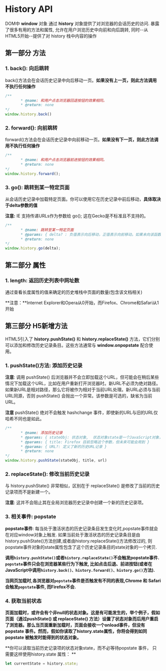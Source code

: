 # History API

DOM中 **window** 对象 通过 **history** 对象提供了对浏览器的会话历史的访问. 暴露了很多有用的方法和属性, 允许在用户浏览历史中向前和向后跳转, 同时--从HTML5开始--提供了对 history 栈中内容的操作



## 第一部分 方法

### 1. back(): 向后跳转

back()方法会在会话历史记录中向后移动一页。**如果没有上一页，则此方法调用不执行任何操作**

```javascript
/**
       * @name: 和用户点击浏览器回退按钮的效果相同。
       * @return: none
*/
window.history.back()
```

### 2. forward(): 向前跳转

forward()方法会在会话历史记录中向前移动一页。**如果没有下一页，则此方法调用不执行任何操作**

```javascript
/**
       * @name: 和用户点击浏览器前进按钮的效果相同。
       * @return: none
*/
window.history.forward();
```

### 3. go(): 跳转到某一特定页面

从会话历史记录中加载特定页面。你可以使用它在历史记录中前后移动，**具体取决于delta参数的值**

 **注意:** IE 支持传递URLs作为参数给 go(); 这在Gecko是不标准且不支持的。 

```javascript
/**
       * @name: 跳转至某一特定页面
       * @params: { delta? : 负值表示向后移动，正值表示向前移动。如果未向该函数传参或delta相等于0，则该函数与调用location.reload()具有相同的效果。 }
       * @return: none
*/
window.history.go(delta);
```



## 第二部分 属性

### 1. length: 返回历史列表中网址数

通过查看长度属性的值来确定的历史堆栈中页面的数量(包含该文档相关)

**注意：**Internet Explorer和Opera从0开始，而Firefox、Chrome和Safari从1开始



## 第三部分 H5新增方法

HTML5引入了 **history.pushState()** 和 **history.replaceState()** 方法，它们分别可以添加和修改历史记录条目。这些方法通常与 **window.onpopstate** 配合使用。

### 1. pushState()方法: 添加历史记录

**注意**: 调用 pushState() 后浏览器并不会立即加载这个URL，但可能会在稍后某些情况下加载这个URL，比如在用户重新打开浏览器时。新URL不必须为绝对路径。如果新URL是相对路径，那么它将被作为相对于当前URL处理。新URL必须与当前URL同源，否则 pushState() 会抛出一个异常。该参数是可选的，缺省为当前URL。 

**注意** pushState() 绝对不会触发 hashchange 事件，即使新的URL与旧的URL仅哈希不同也是如此。

```javascript
/**
       * @name: 添加历史记录
       * @params: { stateObj: 状态对象,  状态对象state是一个JavaScript对象，通过pushState () 创建新的历史记录条目。无论什么时候用户导航到新的状态，popstate事件就会被触发，且该事件的state属性包含该历史记录条目状态对象的副本。
       * @params: { title: Firefox 目前忽略这个参数，但未来可能会用到 }
       * @parama: { URL?: 定义了新的历史URL记录 }
       * @return: none
*/
window.history.pushState(stateObj, title, url)

```

### 2. replaceState(): 修改当前历史记录

与 history.pushState() 非常相似，区别在于  replaceState()  是修改了当前的历史记录项而不是新建一个。

**注意**: 这并不会阻止其在全局浏览器历史记录中创建一个新的历史记录项。



### 3. 相关事件: popstate

**popstate事件**: 每当处于激活状态的历史记录条目发生变化时,popstate事件就会在对应window对象上触发. 如果当前处于激活状态的历史记录条目是由history.pushState()方法创建,或者由history.replaceState()方法修改过的, 则popstate事件对象的state属性包含了这个历史记录条目的state对象的一个拷贝.

**调用`history.pushState()`或者`history.replaceState()`不会触发popstate事件. `popstate`事件只会在浏览器某些行为下触发, 比如点击后退、前进按钮(或者在JavaScript中调用`history.back()、history.forward()、history.go()`方法).**

**当网页加载时,各浏览器对`popstate`事件是否触发有不同的表现,Chrome 和 Safari会触发`popstate`事件, 而Firefox不会.**



### 4. 获取当前状态

**页面加载时，或许会有个非null的状态对象。这是有可能发生的，举个例子，假如页面（通过pushState() 或 replaceState() 方法）设置了状态对象而后用户重启了浏览器。那么当页面重新加载时，页面会接收一个onload事件，但没有 popstate 事件。然而，假如你读取了history.state属性，你将会得到如同popstate 被触发时能得到的状态对象。**

**你可以读取当前历史记录项的状态对象state，而不必等待popstate 事件， 只需要这样使用history.state 属性： **

```javascript
let currentState = history.state;
```

